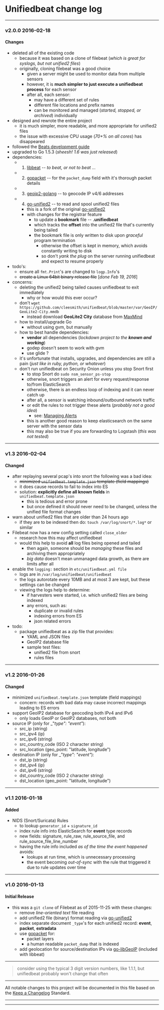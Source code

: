 # Unifiedbeat change log

***

### v2.0.0 2016-02-18

#### Changes

* deleted all of the existing code
  * because it was based on a clone of filebeat (_which is great for syslogs, but not unified2 files_)
  * originally, cloning filebeat was a good choice
    * given a server might be used to monitor data from multiple sensors
    * however, it is **much simpler to just execute a unifiedbeat process** for each sensor
    * after all, each sensor:
      * may have a different set of rules
      * different file locations and prefix names
      * can be monitored and managed (_started, stopped, or archived_) individually
* designed and rewrote the entire project
  * it is much simpler, more readable, and more appropriate for unified2 files
  * the issue with excessive CPU usage (_70+% on all cores_) has disappeared
* followed the [Beats development guide](https://www.elastic.co/guide/en/beats/libbeat/current/new-beat.html)
* upgraded to Go 1.5.3 (_sheesh! 1.6 was just released_)
* dependencies:
  * 1. [libbeat](https://github.com/elastic/beats/tree/master/libbeat) -- _to beat, or not to beat ..._
  * 2. [gopacket](https://github.com/google/gopacket) -- for the ```packet_dump``` field with it's thorough packet details
  * 3. [geoip2-golang](https://github.com/oschwald/geoip2-golang) -- to geocode IP v4/6 addresses
  * 4. [go-unified2](https://github.com/cleesmith/go-unified2) -- to read and spool unified2 files
    * this is a fork of the original [go-unified2](https://github.com/jasonish/go-unified2)
    * with changes for the registrar feature
      * to update a **bookmark** file -- **.unifiedbeat**
      * which tracks the **offset** into the unified2 file that's currently being tailed
      * the bookmark file is only written to disk upon _graceful_ program termination
        * otherwise the offset is kept in memory, which avoids constantly writing to disk
        * so don't _yank the plug_ on the server running unifiedbeat and expect to resume properly
* todo's:
  * ensure all ```fmt.Print```'s are changed to ```logp.Info```'s
  * ~~create a Linux 64bit binary release file~~ [_done Feb 19, 2016_]
* concerns:
  * deleting the unified2 being tailed causes unifiedbeat to exit immediately
    * why or how would this ever occur?
  * don't ```wget https://github.com/cleesmith/unifiedbeat/blob/master/var/GeoIP/GeoLite2-City.mmdb```
    * instead download **GeoLite2 City** database from [MaxMind](http://dev.maxmind.com/geoip/geoip2/geolite2/)
  * how to install/upgrade Go
    * without using gvm, but manually
  * how to best handle dependencies:
    * **vendor** all dependencies (_lockdown project to the **known and working**_)
    * godep doesn't seem to work with gvm
    * use glide ?
  * it's unfortunate that installs, upgrades, and dependencies are still a pain (_just like in ruby, python, or whatever_)
  * don't run unifiedbeat on Security Onion unless you stop Snort first
    * to stop Snort do ```sudo nsm_sensor_ps-stop```
    * otherwise, snort triggers an alert for every request/response to/from ElasticSearch
    * otherwise, there is an endless loop of indexing and it can never catch up
    * after all, a sensor is watching inbound/outbound network traffic
    * or edit the rules to not trigger these alerts (_probably not a good idea_)
      * see: [Managing Alerts](https://github.com/Security-Onion-Solutions/security-onion/wiki/ManagingAlerts#suppressions)
    * this is another good reason to keep elasticsearch on the same server with the sensor data
    * this may also be true if you are forwarding to Logstash (_this was not tested_)

***

### v1.3 2016-02-04

#### Changed

* after replaying several pcap's into snort the following was a bad idea:
  * ~~minimized ```unifiedbeat.template.json``` template (field mappings)~~
  * it does cause records to fail to index into ES
  * solution: **explicitly define all known fields** in ```unifiedbeat.template.json```
    * this is tedious and error prone
    * but once defined it should never need to be changed, unless the unified file format changes
* warn about unified2 files that are older than 24 hours ago
  * if they are to be indexed then do: ```touch /var/log/snort/*.log*``` or similar
* Filebeat now has a new config setting called ```close_older```
  * research how this may affect unifiedbeat
  * would this help to avoid **all** log files being opened and tailed
    * then again, someone should be _managing_ these files and archiving them appropriately
    * _big data_ doesn't mean unmanaged data growth, as there are limits after all
* enable the ```logging:``` section in ```etc/unifiedbeat.yml file```
  * logs are in ```/var/log/unifiedbeat/unifiedbeat```
  * the logs autorotate every 10MB and at most 3 are kept, but these settings can be changed
  * viewing the logs help to determine:
    * if harvesters were started, i.e. which unified2 files are being indexed
    * any errors, such as:
      * duplicate or invalid rules
      * indexing errors from ES
      * json related errors
* todo:
  * package unifiedbeat as a zip file that provides:
    * YAML and JSON files
    * GeoIP2 database file
    * sample test files:
      * unified2 file from snort
      * rules files

***

### v1.2 2016-01-26

#### Changed

* minimized ```unifiedbeat.template.json``` template (field mappings)
  * concern: records with bad data may cause incorrect mappings leading to ES errors
* support GeoIP2 database for geocoding both IPv4 and IPv6
  * only loads GeoIP or GeoIP2 databases, not both
* source IP (only for _"_type": "event"_):
  * src_ip (string)
  * src_ipv4 (ip)
  * src_ipv6 (string)
  * src_country_code (ISO 2 character string)
  * src_location (geo_point: "latitude, longitude")
* destination IP (only for _"_type": "event"_):
  * dst_ip (string)
  * dst_ipv4 (ip)
  * dst_ipv6 (string)
  * dst_country_code (ISO 2 character string)
  * dst_location (geo_point: "latitude, longitude")

***

### v1.1 2016-01-18

#### Added

* NIDS (Snort/Suricata) Rules
  * to lookup ```generator_id``` + ```signature_id```
  * index rule info into ElasticSearch for **event** type records
  * new fields: signature, rule_raw, rule_source_file, and rule_source_file_line_number
  * having the rule info included _as of the time the event happened_ avoids:
    * lookups at run time, which is unnecessary processing
    * the event becoming _out-of-sync_ with the rule that triggered it due to rule updates over time

***

### v1.0 2016-01-13

#### Initial Release

* this was a ```git clone``` of Filebeat as of 2015-11-25 with these changes:
  * remove _line-oriented text_ file reading
  * add unified2 file (binary) format reading via [go-unified2](https://github.com/jasonish/go-unified2)
  * index separate document ```_type```'s for each unified2 record: **event**, **packet**, **extradata**
  * use [gopacket](https://github.com/google/gopacket) for:
    * packet layers
    * a human readable ```packet_dump``` that is indexed
  * add geolocation for source/destination IPs via [go-libGeoIP](github.com/nranchev/go-libGeoIP) (included with libbeat)

***

> consider using the typical 3 digit version numbers, like 1.1.1, but unifiedbeat probably won't change that often

***

All notable changes to this project will be documented in this file based on the
[Keep a Changelog](http://keepachangelog.com/) Standard.

***
***

